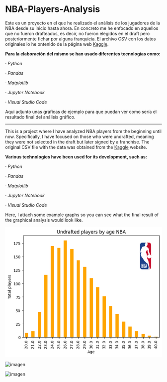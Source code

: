 # NBA-Players-Analysis

Este es un proyecto en el que he realizado el análisis de los jugadores de la NBA desde su inicio hasta ahora. En concreto me he enfocado en aquellos que no fueron drafteados, es decir, no fueron elegidos en el draft pero posteriormente fichar por alguna franquicia. El archivo CSV con los datos originales lo he ontenido de la página web [Kaggle](https://www.kaggle.com/).

**Para la elaboración del mismo se han usado diferentes tecnologías como:**

· *Python*

· *Pandas*

· *Matplotlib*

· *Jupyter Notebook*

· *Visual Studio Code*

Aqui adjunto unas gráficas de ejemplo para que puedan ver como sería el resultado final del análisis gráfico.


---

This is a project where I have analyzed NBA players from the beginning until now. Specifically, I have focused on those who were undrafted, meaning they were not selected in the draft but later signed by a franchise. The original CSV file with the data was obtained from the [Kaggle](https://www.kaggle.com/) website.

**Various technologies have been used for its development, such as:**

· *Python*

· *Pandas*

· *Matplotlib*

· *Jupyter Notebook*

· *Visual Studio Code*

Here, I attach some example graphs so you can see what the final result of the graphical analysis would look like.

![imagen](https://github.com/juancarlospizarro/NBA-Players-Analysis/blob/main/output/undrafted-by-age.png)

![imagen]()

![imagen]()
